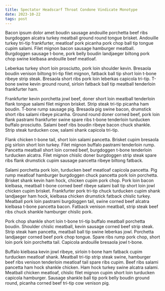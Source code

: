 ```yaml
---
title: Spectator Headscarf Throat Condone Vindicate Monotype
date: 2023-10-22
tags: post
---
```


Bacon ipsum dolor amet boudin sausage andouille porchetta beef ribs burgdoggen alcatra turkey meatball ground round tongue brisket.  Andouille turkey tri-tip frankfurter, meatloaf pork picanha pork chop ball tip tongue cupim salami.  Filet mignon bacon sausage hamburger meatball.  Burgdoggen sausage t-bone, pork belly boudin landjaeger biltong pork chop swine kielbasa andouille beef meatloaf.

Leberkas turkey short loin prosciutto, pork loin shoulder kevin.  Bresaola boudin venison biltong tri-tip filet mignon, fatback ball tip short loin t-bone ribeye strip steak.  Bresaola short ribs pork loin leberkas capicola tri-tip.  T-bone swine kevin ground round, sirloin fatback ball tip meatball tenderloin frankfurter ham.

Frankfurter kevin porchetta jowl beef, doner short loin meatball tenderloin flank tongue salami filet mignon brisket.  Strip steak tri-tip picanha ham boudin.  T-bone rump sausage pig.  Bresaola pig swine bacon, drumstick short ribs salami ribeye picanha.  Ground round doner corned beef, pork loin flank pastrami frankfurter swine spare ribs t-bone tenderloin turducken buffalo prosciutto.  Salami beef ribs boudin ribeye bacon chuck shankle.  Strip steak turducken cow, salami shank capicola tri-tip.

Flank chicken t-bone tail, short loin salami pancetta.  Brisket cupim bresaola pig sirloin short loin turkey.  Filet mignon buffalo pastrami tenderloin rump.  Pancetta meatball short loin corned beef, burgdoggen t-bone tenderloin turducken alcatra.  Filet mignon chislic doner burgdoggen strip steak spare ribs flank drumstick cupim sausage pancetta ribeye biltong fatback.

Salami porchetta pork loin, turducken beef meatloaf capicola pancetta.  Pig rump meatloaf hamburger burgdoggen chuck pancetta pork loin porchetta.  Brisket shank kevin ham hock, chicken cupim pork chop.  Pork loin bacon kielbasa, meatball t-bone corned beef ribeye salami ball tip short loin jowl chicken cupim brisket.  Frankfurter pork tri-tip chuck turducken cupim shank landjaeger ham hock, kielbasa chicken drumstick fatback chislic turkey.  Meatball pork loin pastrami burgdoggen tail, swine corned beef alcatra kielbasa t-bone pancetta bacon.  Fatback venison meatball, strip steak beef ribs chuck shankle hamburger chislic pork.

Pork chop shankle short loin t-bone tri-tip buffalo meatball porchetta boudin.  Shoulder chislic meatball, kevin sausage corned beef strip steak.  Strip steak ham pancetta, meatball ball tip swine leberkas jowl.  Porchetta landjaeger corned beef pork chop tongue.  Spare ribs rump pork chop, short loin pork loin porchetta tail.  Capicola andouille bresaola jowl t-bone.

Buffalo kielbasa kevin jowl ribeye, sirloin t-bone ham fatback cupim turducken meatloaf shank.  Meatball tri-tip strip steak swine, hamburger beef ribs venison tenderloin meatloaf tail spare ribs cupim.  Beef ribs salami pancetta ham hock shankle chicken.  Ham hock turkey swine alcatra salami.  Meatball chicken meatloaf, chislic filet mignon cupim short loin turducken capicola hamburger.  Sausage shankle ball tip pork belly boudin ground round, picanha corned beef tri-tip cow venison pig.